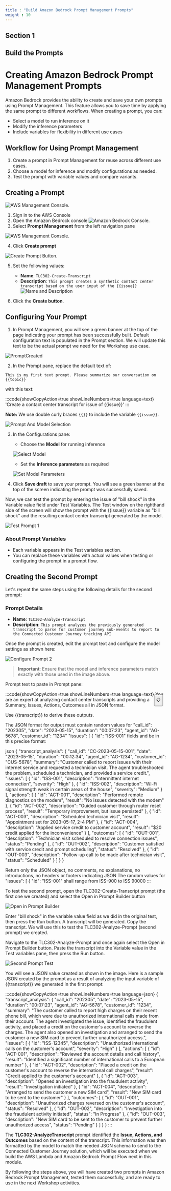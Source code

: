 ```yaml
---
title : "Build Amazon Bedrock Prompt Management Prompts"
weight : 10
---
```


## Section 1
## Build the Prompts

# Creating Amazon Bedrock Prompt Management Prompts

Amazon Bedrock provides the ability to create and save your own prompts using Prompt Management. This feature allows you to save time by applying the same prompt to different workflows. When creating a prompt, you can:

- Select a model to run inference on it
- Modify the inference parameters
- Include variables for flexibility in different use cases

## Workflow for Using Prompt Management

1. Create a prompt in Prompt Management for reuse across different use cases.
2. Choose a model for inference and modify configurations as needed.
3. Test the prompt with variable values and compare variants.

## Creating a Prompt

![AWS Management Console](/static/Module1Images/AWSConsole.png).

1. Sign in to the AWS Console
2. Open the Amazon Bedrock console ![Amazon Bedrock Console](/static/Module1Images/OpenAmazonBedrockConsole.png).
3. Select **Prompt Management** from the left navigation pane 

![AWS Management Console](/static/Module1Images/SelectPromptManagement.png).

4. Click **Create prompt** 

![Create Prompt Button](/static/Module1Images/CreatePromptButton.png).

5. Set the following values:
   - **Name**: `TLC302-Create-Transcript`
   - **Description**: `This prompt creates a synthetic contact center transcript based on the user input of the {{issue}}`
   ![Name and Description](/static/Module1Images/CreatePromptNameDescription.png)

6. Click the **Create button**.

## Configuring Your Prompt

1. In Prompt Management, you will see a green banner at the top of the page indicating your prompt has been successfully built.  Default configuration text is populated in the Prompt section.  We will update this text to be the actual prompt we need for the Workshop use case.

![PromptCreated](/static/Module1Images/PromptCreated.png)

2. In the Prompt pane, replace the default text of:

`This is my first text prompt. Please summarize our conversation on {{topic}}`

with this text:

:::code{showCopyAction=true showLineNumbers=true language=text}
'Create a contact center transcript for issue of {{issue}}'
:::

   **Note:** We use double curly braces `{{}}` to include the variable `{{issue}}`.

![Prompt And Model Selection](/static/Module1Images/ReplacePromptTextAndSelectModel.png)

3. In the Configurations pane:
   - Choose the **Model** for running inference

   ![Select Model](/static/Module1Images/SelectModel.png)

   - Set the **Inference parameters** as required

   ![Set Model Parameters](/static/Module1Images/CreatePromptNew.png)

4. Click **Save draft** to save your prompt.  You will see a green banner at the top of the screen indicating the prompt was successfully saved.

Now, we can test the prompt by entering the issue of "bill shock" in the Variable value field under Test Variables.  The Test window on the righthand side of the screen will show the prompt with the {{issue}} variable as "bill shock" and the resulting contact center transcript generated by the model.

![Test Prompt 1](/static/Module1Images/TestPrompt1.png)

### About Prompt Variables

- Each variable appears in the Test variables section.
- You can replace these variables with actual values when testing or configuring the prompt in a prompt flow.

## Creating the Second Prompt

Let's repeat the same steps using the following details for the second prompt:

### Prompt Details

- **Name**: `TLC302-Analyze-Transcript`
- **Description**: `This prompt analyzes the previously generated transcript to parse for customer journey sub-events to report to the Connected Customer Journey tracking API`

Once the prompt is created, edit the prompt text and configure the model settings as shown here:

![Configure Prompt 2](/static/Module1Images/ConfigurePrompt2.png)

> **Important**: Ensure that the model and inference parameters match exactly with those used in the image above.

Prompt text to paste in Prompt pane:

<div style="position: relative;">
<button style="position: absolute; top: 10px; right: 10px; padding: 5px;" onclick="navigator.clipboard.writeText(this.parentElement.querySelector('pre').textContent)">📋</button>

:::code{showCopyAction=true showLineNumbers=true language=text}
You are an expert at analyzing contact center transcripts and providing a Summary, Issues, Actions, Outcomes all in JSON format.

 Use {{transcript}} to derive these outputs. 
 
 The JSON format for output must contain random values for "call_id": "202305", "date": "2023-05-15", "duration": "00:07:23", "agent_id": "AG-5678", "customer_id": "1234" "issues": [ { "id": "ISS-001" fields and be in this precise format: 
 
 json { "transcript_analysis": { "call_id": "CC-2023-05-15-001", "date": "2023-05-15", "duration": "00:12:34", "agent_id": "AG-1234", "customer_id": "CUS-5678", "summary": "Customer called to report issues with their internet service and requested a technician visit. The agent troubleshooted the problem, scheduled a technician, and provided a service credit.", "issues": [ { "id": "ISS-001", "description": "Intermittent internet connection", "severity": "High" }, { "id": "ISS-002", "description": "Wi-Fi signal strength weak in certain areas of the house", "severity": "Medium" } ], "actions": [ { "id": "ACT-001", "description": "Performed remote diagnostics on the modem", "result": "No issues detected with the modem" }, { "id": "ACT-002", "description": "Guided customer through router reset process", "result": "Temporary improvement, but issue persisted" }, { "id": "ACT-003", "description": "Scheduled technician visit", "result": "Appointment set for 2023-05-17, 2-4 PM" }, { "id": "ACT-004", "description": "Applied service credit to customer account", "result": "$20 credit applied for the inconvenience" } ], "outcomes": [ { "id": "OUT-001", "description": "Technician visit scheduled to resolve connection issues", "status": "Pending" }, { "id": "OUT-002", "description": "Customer satisfied with service credit and prompt scheduling", "status": "Resolved" }, { "id": "OUT-003", "description": "Follow-up call to be made after technician visit", "status": "Scheduled" } ] } } 
 
 Return only the JSON object, no comments, no explanations, no introductions, no headers or footers indicating JSON The random values for "issues": [ { "id": "ISS-001" shall range from ISS-900 to ISS 90000
:::
</div>

To test the second prompt, open the TLC302-Create-Transcript prompt (the first one we created) and select the Open in Prompt Builder button

![Open in Prompt Builder](/static/Module1Images/OpenPromptBuilder.png)

Enter "bill shock" in the variable value field as we did in the original test, then press the Run button.  A transcript will be generated.  Copy the transcript.  We will use this to test the TLC302-Analyze-Prompt (second prompt) we created.

Navigate to the TLC302-Analyze-Prompt and once again select the Open in Prompt Builder button.  Paste the transcript into the Variable value in the Test variables pane, then press the Run button.  

![Second Prompt Test](/static/Module1Images/SecondPromptTest.png)

You will see a JSON value created as shown in the image.  Here is a sample JSON created by the prompt as a result of analyzing the input variable of {{transcript}} we generated in the first prompt:

:::code{showCopyAction=true showLineNumbers=true language=json}
{
  "transcript_analysis": {
    "call_id": "202305",
    "date": "2023-05-15",
    "duration": "00:07:23",
    "agent_id": "AG-5678",
    "customer_id": "1234",
    "summary": "The customer called to report high charges on their recent phone bill, which were due to unauthorized international calls made from their account. The agent investigated the issue, identified the fraudulent activity, and placed a credit on the customer's account to reverse the charges. The agent also opened an investigation and arranged to send the customer a new SIM card to prevent further unauthorized access.",
    "issues": [
      {
        "id": "ISS-12345",
        "description": "Unauthorized international calls on the customer's account",
        "severity": "High"
      }
    ],
    "actions": [
      {
        "id": "ACT-001",
        "description": "Reviewed the account details and call history",
        "result": "Identified a significant number of international calls to a European number"
      },
      {
        "id": "ACT-002",
        "description": "Placed a credit on the customer's account to reverse the international call charges",
        "result": "Credit applied to the customer's account"
      },
      {
        "id": "ACT-003",
        "description": "Opened an investigation into the fraudulent activity",
        "result": "Investigation initiated"
      },
      {
        "id": "ACT-004",
        "description": "Arranged to send the customer a new SIM card",
        "result": "New SIM card to be sent to the customer"
      }
    ],
    "outcomes": [
      {
        "id": "OUT-001",
        "description": "Unauthorized charges reversed on the customer's account",
        "status": "Resolved"
      },
      {
        "id": "OUT-002",
        "description": "Investigation into the fraudulent activity initiated",
        "status": "In Progress"
      },
      {
        "id": "OUT-003",
        "description": "New SIM card to be sent to the customer to prevent further unauthorized access",
        "status": "Pending"
      }
    ]
  }
}
:::

The **TLC302-AnalyzeTranscript** prompt identified the **Issue, Actions, and Outcomes** based on the content of the transcript.  This information was then formatted by the model to match the needed JSON schema to send to the Connected Customer Journey solution, which will be executed when we build the AWS Lambda and Amazon Bedrock Prompt Flow next in this module.

By following the steps above, you will have created two prompts in Amazon Bedrock Prompt Management, tested them successfully, and are ready to use in the next Workshop activities.
